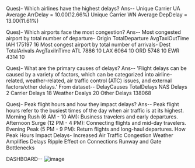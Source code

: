 Ques)- Which airlines have the highest delays? 
Ans-- Unique Carrier UA
              Average ArrDelay = 10.00(12.66%)
      Unique Carrier WN
              Average DepDelay = 13.00(11.61%)

 Ques)- Which airports face the most congestion? 
 Ans--  Most congested airport by total number of departure-
                              Origin      TotalDeparture   AvgTaxiOutTime
                              IAH           175197            16
        Most congest airport by total number of arrivals-
                              Dest         TotalArivals    AvgTaxiInTime
                              ATL           7886              10
                              LAX           6064              10
                              ORD           5748              10
                              EWR           4314              10

Ques)- What are the primary causes of delays? 
Ans--  'Flight delays can be caused by a variety of factors, which can be categorized into airline-related, weather-related,
        air traffic control (ATC) issues, and external factors/other delays.'
       From dataset--
                  DelayCauses         TotalDelays
                    NAS Delays              2
                    Carrier Delays          18
                    Weather Dealys          20
                    Other Delays            138068

Ques)- Peak flight hours and how they impact delays?
Ans-- Peak flight hours refer to the busiest times of the day when air traffic is at its highest.
                Morning Rush (6 AM - 10 AM): Business travelers and early departures.
                Afternoon Surge (12 PM - 4 PM): Connecting flights and mid-day travelers.
                Evening Peak (5 PM - 9 PM): Return flights and long-haul departures.
      How Peak Hours Impact Delays-
                 Increased Air Traffic Congestion
                 Weather Amplifies Delays
                 Ripple Effect on Connections
                 Runway and Gate Bottlenecks

                 
DASHBOARD-- 
  ![image](https://github.com/user-attachments/assets/39d1f03e-10d4-446b-885f-170afc8ee64d)
